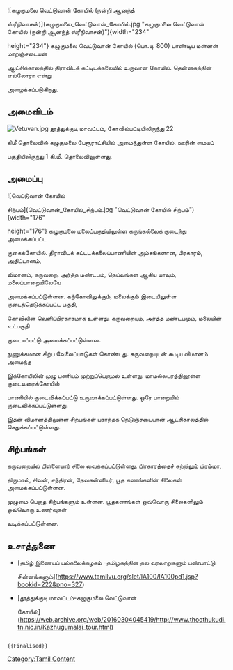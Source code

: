 ![கழுகுமலை வெட்டுவான் கோயில் (நன்றி ஆனந்த்
ஸ்ரீநிவாசன்)](கழுகுமலை_வெட்டுவான்_கோயில்.jpg "கழுகுமலை வெட்டுவான் கோயில் (நன்றி ஆனந்த் ஸ்ரீநிவாசன்)"){width="234"
height="234"} கழுகுமலை வெட்டுவான் கோயில் (பொ.யு. 800) பாண்டிய மன்னன் மாறஞ்சடையன்
ஆட்சிக்காலத்தில் திராவிடக் கட்டிடக்கலையில் உருவான கோயில். தென்னகத்தின் எல்லோரா என்று
அழைக்கப்படுகிறது.

## அமைவிடம்

![](Vetuvan.jpg "Vetuvan.jpg") தூத்துக்குடி மாவட்டம், கோவில்பட்டியிலிருந்து 22
கிமீ தொலைவில் கழுகுமலை பேரூராட்சியில் அமைந்துள்ள கோயில். ஊரின் மையப்
பகுதியிலிருந்து 1 கி.மீ. தொலைவிலுள்ளது.

## அமைப்பு

![வெட்டுவான் கோயில்
சிற்பம்](வெட்டுவான்_கோயில்_சிற்பம்.jpg "வெட்டுவான் கோயில் சிற்பம்"){width="176"
height="176"} கழுகுமலை மலைப்பகுதியிலுள்ள கருங்கல்லைக் குடைந்து அமைக்கப்பட்ட
குகைக்கோயில். திராவிடக் கட்டடக்கலைப்பாணியின் அம்சங்களான, பிரகாரம், அதிட்டானம்,
விமானம், கருவறை, அர்த்த மண்டபம், தெய்வங்கள் ஆகிய யாவும், மலைப்பாறையிலேயே
அமைக்கப்பட்டுள்ளன. கற்கோவிலுக்கும், மலைக்கும் இடையிலுள்ள குடைந்தெடுக்கப்பட்ட பகுதி,
கோவிலின் வெளிப்பிரகாரமாக உள்ளது. கருவறையும், அர்த்த மண்டபமும், மலையின் உட்பகுதி
குடையப்பட்டு அமைக்கப்பட்டுள்ளன.

நுணுக்கமான சிற்ப வேலைப்பாடுகள் கொண்டது. கருவறையுடன் கூடிய விமானம் அமைந்த
இக்கோயிலின் முழு பணியும் முற்றுப்பெறாமல் உள்ளது. மாமல்லபுரத்திலூள்ள குடைவரைக்கோயில்
பாணியில் குடைவிக்கப்பட்டு உருவாக்கப்பட்டுள்ளது. ஒரே பாறையில் குடைவிக்கப்பட்டுள்ளது.
இதன் விமானத்திலுள்ள சிற்பங்கள் பராந்தக நெடுஞ்சடையான் ஆட்சிகாலத்தில் செதுக்கப்பட்டுள்ளது.

## சிற்பங்கள்

கருவறையில் பிள்ளையார் சிலை வைக்கப்பட்டுள்ளது. பிரகாரத்தைச் சுற்றிலும் பிரம்மா,
திருமால், சிவன், சந்திரன், தேவகன்னியர், பூத கணங்களின் சிலைகள் அமைக்கப்பட்டுள்ளன.
முழுமை பெறாத சிற்பங்களும் உள்ளன. பூதகணங்கள் ஒவ்வொரு சிலைகளிலும் ஒவ்வொரு உணர்வுகள்
வடிக்கப்பட்டுள்ளன.

## உசாத்துணை

-   [தமிழ் இணையப் பல்கலைக்கழகம் -தமிழகத்தின் தல வரலாறுகளும் பண்பாட்டு
    சின்னங்களும்](https://www.tamilvu.org/slet/lA100/lA100pd1.jsp?bookid=222&pno=327)
-   [தூத்துக்குடி மாவட்டம்-கழுகுமலை வெட்டுவான்
    கோயில்](https://web.archive.org/web/20160304045419/http://www.thoothukudi.tn.nic.in/Kazhugumalai_tour.html)

```{=mediawiki}
{{Finalised}}
```
[Category:Tamil Content](Category:Tamil_Content "wikilink")
